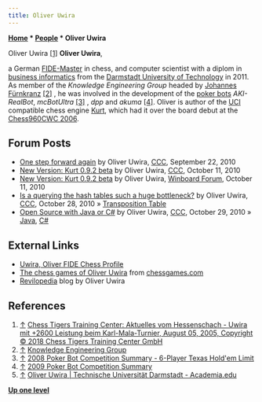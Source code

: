 ```yaml
---
title: Oliver Uwira
---
```

**[Home](Home "Home") \* [People](People "People") \* Oliver Uwira**



 [](http://chess-tigers.de/index_news.php?id=346&rubrik=1&PHPSESSID=b11203af3eda02c923e993f2f5730ea1) Oliver Uwira <a id="cite-note-1" href="#cite-ref-1">[1]</a> 
**Oliver Uwira**,  

a German [FIDE-Master](https://en.wikipedia.org/wiki/FIDE_Master) in chess, and computer scientist with a diplom in [business informatics](https://en.wikipedia.org/wiki/Business_informatics) from the [Darmstadt University of Technology](Darmstadt_University_of_Technology "Darmstadt University of Technology") in 2011. As member of the *Knowledge Engineering Group* headed by [Johannes Fürnkranz](Johannes_F%C3%BCrnkranz "Johannes Fürnkranz") <a id="cite-note-2" href="#cite-ref-2">[2]</a> , he was involved in the development of the [poker bots](https://en.wikipedia.org/wiki/Computer_poker_player#Player_bots) *AKI-RealBot*, *mcBotUltra* <a id="cite-note-3" href="#cite-ref-3">[3]</a> , *dpp* and *akuma* <a id="cite-note-4" href="#cite-ref-4">[4]</a>. Oliver is author of the [UCI](UCI "UCI") compatible chess engine [Kurt](Kurt "Kurt"), which had it over the board debut at the [Chess960CWC 2006](Chess960CWC_2006 "Chess960CWC 2006"). 



## Forum Posts


* [One step forward again](http://www.talkchess.com/forum/viewtopic.php?t=36149) by Oliver Uwira, [CCC](CCC "CCC"), September 22, 2010
* [New Version: Kurt 0.9.2 beta](http://www.talkchess.com/forum/viewtopic.php?t=36331) by Oliver Uwira, [CCC](CCC "CCC"), October 11, 2010
* [New Version: Kurt 0.9.2 beta](http://www.open-aurec.com/wbforum/viewtopic.php?f=2&t=51248) by Oliver Uwira, [Winboard Forum](Computer_Chess_Forums "Computer Chess Forums"), October 11, 2010
* [Is a querying the hash tables such a huge bottleneck?](http://www.talkchess.com/forum/viewtopic.php?t=36516) by Oliver Uwira, [CCC](CCC "CCC"), October 28, 2010 » [Transposition Table](Transposition_Table "Transposition Table")
* [Open Source with Java or C#](http://www.talkchess.com/forum/viewtopic.php?t=36530) by Oliver Uwira, [CCC](CCC "CCC"), October 29, 2010 » [Java](Java "Java"), [C#](C_sharp "C sharp")


## External Links


* [Uwira, Oliver FIDE Chess Profile](https://ratings.fide.com/card.phtml?event=4646630)
* [The chess games of Oliver Uwira](http://www.chessgames.com/perl/chessplayer?pid=74103) from [chessgames.com](http://www.chessgames.com/index.html)
* [Revilopedia](http://revilopedia.blogspot.com/) blog by Oliver Uwira


## References


1. <a id="cite-ref-1" href="#cite-note-1">↑</a> [Chess Tigers Training Center: Aktuelles vom Hessenschach - Uwira mit +2600 Leistung beim Karl-Mala-Turnier, August 05, 2005, Copyright © 2018 Chess Tigers Training Center GmbH](http://chess-tigers.de/index_news.php?id=346&rubrik=1&PHPSESSID=b11203af3eda02c923e993f2f5730ea1)
2. <a id="cite-ref-2" href="#cite-note-2">↑</a> [Knowledge Engineering Group](http://www.ke.tu-darmstadt.de/)
3. <a id="cite-ref-3" href="#cite-note-3">↑</a> [2008 Poker Bot Competition Summary - 6-Player Texas Hold'em Limit](http://webdocs.cs.ualberta.ca/%7Epokert/2008/results/)
4. <a id="cite-ref-4" href="#cite-note-4">↑</a> [2009 Poker Bot Competition Summary](http://webdocs.cs.ualberta.ca/%7Epokert/2009/results/)
5. <a id="cite-ref-5" href="#cite-note-5">↑</a> [Oliver Uwira | Technische Universität Darmstadt - Academia.edu](http://tu-darmstadt.academia.edu/OliverUwira)

**[Up one level](People "People")**







 
